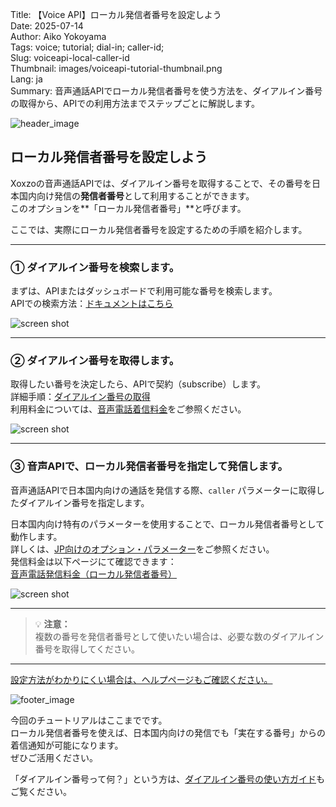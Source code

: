 Title: 【Voice API】ローカル発信者番号を設定しよう  
Date: 2025-07-14  
Author: Aiko Yokoyama  
Tags: voice; tutorial; dial-in; caller-id;  
Slug: voiceapi-local-caller-id  
Thumbnail: images/voiceapi-tutorial-thumbnail.png  
Lang: ja  
Summary: 音声通話APIでローカル発信者番号を使う方法を、ダイアルイン番号の取得から、APIでの利用方法までステップごとに解説します。

![header_image]({filename}/images/xoxzo-tutorial-head.png)

## ローカル発信者番号を設定しよう

Xoxzoの音声通話APIでは、ダイアルイン番号を取得することで、その番号を日本国内向け発信の**発信者番号**として利用することができます。  
このオプションを**「ローカル発信者番号」**と呼びます。

ここでは、実際にローカル発信者番号を設定するための手順を紹介します。

---

### ① ダイアルイン番号を検索します。  

まずは、APIまたはダッシュボードで利用可能な番号を検索します。  
APIでの検索方法：[ドキュメントはこちら](http://docs.xoxzo.com/ja/din.html#finding-a-dial-in-number-via-api)

![screen shot]({filename}/images/voiceapi-localcallerid-01-ja.png)

---

### ② ダイアルイン番号を取得します。  

取得したい番号を決定したら、APIで契約（subscribe）します。  
詳細手順：[ダイアルイン番号の取得](http://docs.xoxzo.com/ja/din.html#subscribing-to-a-dial-in-number-via-api)  
利用料金については、[音声電話着信料金](https://www.xoxzo.com/ja/about/pricing/voice/#din)をご参照ください。

![screen shot]({filename}/images/voiceapi-localcallerid-02-ja.png)

---

### ③ 音声APIで、ローカル発信者番号を指定して発信します。  

音声通話APIで日本国内向けの通話を発信する際、`caller` パラメーターに取得したダイアルイン番号を指定します。

日本国内向け特有のパラメーターを使用することで、ローカル発信者番号として動作します。  
詳しくは、[JP向けのオプション・パラメーター](http://docs.xoxzo.com/ja/voice.html#jp-specific-optional-parameters)をご参照ください。  
発信料金は以下ページにて確認できます：  
[音声電話発信料金（ローカル発信者番号）](https://www.xoxzo.com/ja/about/pricing/voice/#outbound-call)

![screen shot]({filename}/images/voiceapi-localcallerid-03-ja.png)

---

> 💡 **注意：**  
> 複数の番号を発信者番号として使いたい場合は、必要な数のダイアルイン番号を取得してください。

---

[設定方法がわかりにくい場合は、ヘルプページもご確認ください。](https://help.xoxzo.com/ja/xoxzo-voice-api/articles/local-caller-id-for-dial-in-numbers/)

![footer_image]({filename}/images/xoxzo-tutorial-line.png)

今回のチュートリアルはここまでです。  
ローカル発信者番号を使えば、日本国内向けの発信でも「実在する番号」からの着信通知が可能になります。  
ぜひご活用ください。

「ダイアルイン番号って何？」という方は、[ダイアルイン番号の使い方ガイド](https://blog.xoxzo.com/ja/2017/07/01/dialinnumbers-tutorial/)もご覧ください。
